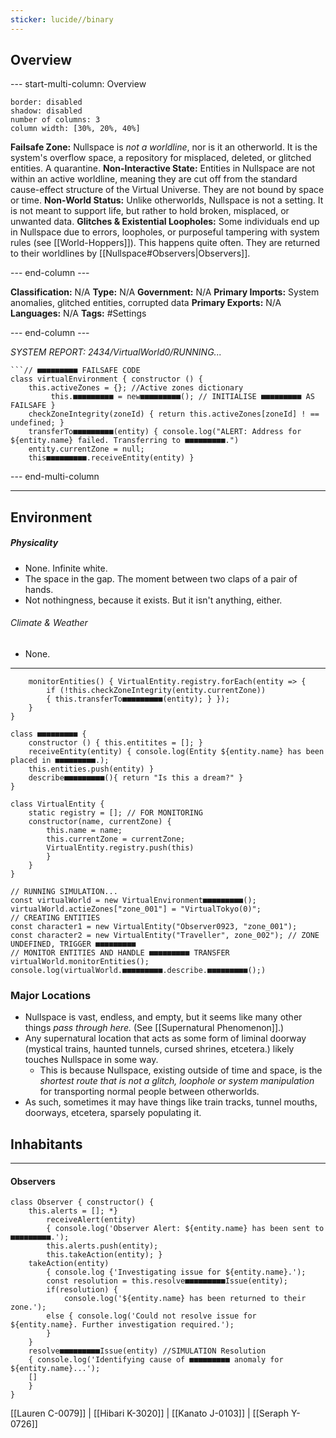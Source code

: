 ```yaml
---
sticker: lucide//binary
---
```

## Overview
--- start-multi-column: Overview
```column-settings
border: disabled
shadow: disabled
number of columns: 3
column width: [30%, 20%, 40%]
```

**Failsafe Zone:** Nullspace is *not a worldline*, nor is it an otherworld. It is the system's overflow space, a repository for misplaced, deleted, or glitched entities. A quarantine.
**Non-Interactive State:** Entities in Nullspace are not within an active worldline, meaning they are cut off from the standard cause-effect structure of the Virtual Universe. They are not bound by space or time.
**Non-World Status:** Unlike otherworlds, Nullspace is not a setting. It is not meant to support life, but rather to hold broken, misplaced, or unwanted data.
**Glitches & Existential Loopholes:** Some individuals end up in Nullspace due to errors, loopholes, or purposeful tampering with system rules (see [[World-Hoppers]]). This happens quite often. They are returned to their worldlines by [[Nullspace#Observers|Observers]].

--- end-column ---

**Classification:** N/A
**Type:** N/A
**Government:** N/A
**Primary Imports:** System anomalies, glitched entities, corrupted data
**Primary Exports:** N/A
**Languages:** N/A
**Tags:** #Settings 

--- end-column ---

*SYSTEM REPORT: 2434/VirtualWorld0/RUNNING...*
```
```// ■■■■■■■■■ FAILSAFE CODE
class virtualEnvironment { constructor () {
	this.activeZones = {}; //Active zones dictionary
		 this.■■■■■■■■■ = new■■■■■■■■■(); // INITIALISE ■■■■■■■■■ AS FAILSAFE }
	checkZoneIntegrity(zoneId) { return this.activeZones[zoneId] ! == undefined; }
	transferTo■■■■■■■■■(entity) { console.log("ALERT: Address for ${entity.name} failed. Transferring to ■■■■■■■■■.")
	entity.currentZone = null;
	this■■■■■■■■■.receiveEntity(entity) }
```

--- end-multi-column


----
## Environment

##### Physicality
- None. Infinite white.
- The space in the gap. The moment between two claps of a pair of hands.
- Not nothingness, because it exists. But it isn't anything, either.
###### Climate & Weather
- None.

--- 

```
	monitorEntities() { VirtualEntity.registry.forEach(entity => {
		if (!this.checkZoneIntegrity(entity.currentZone))
		{ this.transferTo■■■■■■■■■(entity); } });
	}
}
```

```
class ■■■■■■■■■ {
	constructor () { this.entitites = []; }
	receiveEntity(entity) { console.log(Entity ${entity.name} has been placed in ■■■■■■■■■.);
	this.entities.push(entity) }
	describe■■■■■■■■■(){ return "Is this a dream?" }
}
```

```
class VirtualEntity {
	static registry = []; // FOR MONITORING
	constructor(name, currentZone) {
		this.name = name;
		this.currentZone = currentZone;
		VirtualEntity.registry.push(this)
		}
	}
}
```

```
// RUNNING SIMULATION...
const virtualWorld = new VirtualEnvironment■■■■■■■■■();
virtualWorld.actieZones["zone_001"] = "VirtualTokyo(0)";
// CREATING ENTITIES
const character1 = new VirtualEntity("Observer0923, "zone_001");
const character2 = new VirtualEntity("Traveller", zone_002"); // ZONE UNDEFINED, TRIGGER ■■■■■■■■■
// MONITOR ENTITIES AND HANDLE ■■■■■■■■■ TRANSFER
virtualWorld.monitorEntities();
console.log(virtualWorld.■■■■■■■■■.describe.■■■■■■■■■();)
```

### Major Locations
- Nullspace is vast, endless, and empty, but it seems like many other things *pass through here.* (See [[Supernatural Phenomenon]].)
- Any supernatural location that acts as some form of liminal doorway (mystical trains, haunted tunnels, cursed shrines, etcetera.) likely touches Nullspace in some way.
	- This is because Nullspace, existing outside of time and space, is the *shortest route that is not a glitch, loophole or system manipulation* for transporting normal people between otherworlds.
- As such, sometimes it may have things like train tracks, tunnel mouths, doorways, etcetera, sparsely populating it.

## Inhabitants
---
#### Observers
```
class Observer { constructor() {
	this.alerts = []; *}
		receiveAlert(entity)
		{ console.log('Observer Alert: ${entity.name} has been sent to ■■■■■■■■■.');
		this.alerts.push(entity);
		this.takeAction(entity); }
	takeAction(entity)
		{ console.log {'Investigating issue for ${entity.name}.');
		const resolution = this.resolve■■■■■■■■■Issue(entity);
		if(resolution) {
			console.log('${entity.name} has been returned to their zone.');
		else { console.log('Could not resolve issue for ${entity.name}. Further investigation required.');
		}
	}
	resolve■■■■■■■■■Issue(entity) //SIMULATION Resolution
	{ console.log('Identifying cause of ■■■■■■■■■ anomaly for ${entity.name}...');
	[]
	}
}	
```

[[Lauren C-0079]] | [[Hibari K-3020]] | [[Kanato J-0103]] | [[Seraph Y-0726]]
